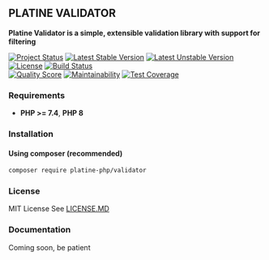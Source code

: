 ## PLATINE VALIDATOR
**Platine Validator is a simple, extensible validation library with support for filtering**

[![Project Status](http://opensource.box.com/badges/active.svg)](http://opensource.box.com/badges)
[![Latest Stable Version](https://poser.pugx.org/platine-php/validator/v)](https://packagist.org/packages/platine-php/validator)
[![Latest Unstable Version](https://poser.pugx.org/platine-php/validator/v/unstable)](https://packagist.org/packages/platine-php/validator)
[![License](https://poser.pugx.org/platine-php/validator/license)](https://packagist.org/packages/platine-php/validator)
[![Build Status](https://img.shields.io/travis/platine-php/validator/develop.svg?style=flat-square)](https://travis-ci.com/platine-php/validator)  
[![Quality Score](https://img.shields.io/scrutinizer/g/platine-php/validator.svg?style=flat-square)](https://scrutinizer-ci.com/g/platine-php/validator)
[![Maintainability](https://api.codeclimate.com/v1/badges/ab9e45ed46d84f761f13/maintainability)](https://codeclimate.com/github/platine-php/validator/maintainability)
[![Test Coverage](https://api.codeclimate.com/v1/badges/ab9e45ed46d84f761f13/test_coverage)](https://codeclimate.com/github/platine-php/validator/test_coverage)

### Requirements 
- **PHP >= 7.4**, **PHP 8** 

### Installation
#### Using composer (recommended)
```bash
composer require platine-php/validator
```


### License
MIT License See [LICENSE.MD](LICENSE.MD)

### Documentation 
Coming soon, be patient
